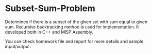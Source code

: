 # Subset-Sum-Problem

Determines if there is a subset of the given set with sum equal to given sum. 
Recursive backtracking method is used for implementation. 
It developed both in C++ and MISP Assembly.

You can check homework file and report for more details and sample input/output.

